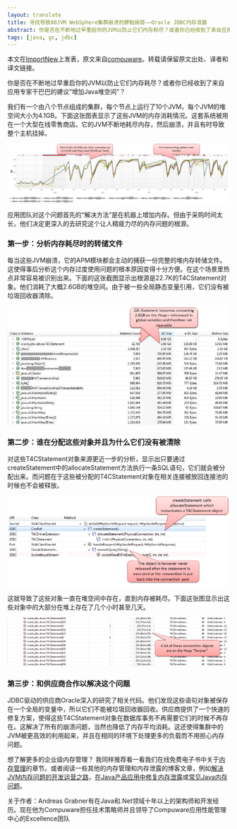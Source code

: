 ```yaml
---
layout: translate
title: 寻找导致80JVM WebSphere集群崩溃的罪魁祸首——Oracle JDBC内存泄露
abstract: 你是否在不断地过早重启你的JVM以防止它们内存耗尽？或者你已经收到了来自应用专家干巴巴的建议“增加Java堆空间”？ 本文介绍了一个由八个节点组成的集群（每个节点上运行了10个JVM，每个JVM的堆空间大小为4.1GB）的崩溃原因——Oracle JDBC内存泄露
tags: [java, gc, jdbc]
---
```

<div class="message">
本文在<a href="http://www.importnew.com/10007.html">ImportNew</a>上发表，原文来自<a href="http://apmblog.compuware.com/2014/01/07/hunting-a-oracle-jdbc-memory-leak-crashing-an-80jvm-websphere-cluster/">compuware</a>。转载请保留原文出处、译者和译文链接。
</div>


你是否在不断地过早重启你的JVM以防止它们内存耗尽？或者你已经收到了来自应用专家干巴巴的建议“增加Java堆空间”？

我们有一个由八个节点组成的集群，每个节点上运行了10个JVM，每个JVM的堆空间大小为4.1GB。下面这张图表显示了这些JVM的内存消耗情况。这套系统被用在一个大型在线零售商店。它的JVM不断地耗尽内存，然后崩溃，并且有时导致整个主机挂掉。

![placeholder](/public/images/MemoryLeakOverMonths.png "从5月份开始所有的JVM显示出相同的内存消耗模式：用光了所有的4.1GB的堆空间直到崩溃。类似的模式有时甚至导致整个主机挂掉。")

应用团队对这个问题首先的“解决方法”是在机器上增加内存。但由于采购时间太长，他们决定更深入的去研究这个让人精疲力尽的内存问题的根源。

### 第一步：分析内存耗尽时的转储文件

每当这些JVM崩溃，它的APM模块都会主动的捕获一份完整的堆内存转储文件。这使得事后分析这个内存过度使用问题的根本原因变得十分方便。在这个场景里热点非常容易被识别出来。下面的这张截图显示出根源是22.7K的T4CStatement对象。他们消耗了大概2.6GB的堆空间。由于被一些全局静态变量引用，它们没有被垃圾回收器清除。

![placeholder](/public/images/MemoryDumpDetails.png "主要原因是数目不断增长的T4CStatement对象，它们消耗了2.6GB内存。由于仍然被引用，它们无法被垃圾回收器清除。")

### 第二步：谁在分配这些对象并且为什么它们没有被清除

对这些T4CStatement对象来源更近一步的分析，显示出只要通过createStatement中的allocateStatement方法执行一条SQL语句，它们就会被分配出来。而问题在于这些被分配的T4CStatement对象在相关连接被放回连接池的时候也不会被释放。

![placeholder](/public/images/AllocationInPurePath.png "每次新的语句执行时都会创建T4CStatement对象。问题在于这些对象在不需要之后从不会被清除。")

这就导致了这些对象一直在堆空间中存在，直到内存被耗尽。下面这张图显示出这些对象中的大部分在堆上存在了几个小时甚至几天。

![placeholder](/public/images/LongLivingObjectsOnHeap.png "堆的转储显示出这些对象在堆上存在了多少时间——验证了垃圾回收器从来不会清除它们。")

### 第三步：和供应商合作以解决这个问题

JDBC驱动的供应商Oracle深入的研究了相关代码。他们发现这些语句对象被保存在一个全局的变量中，所以它们不能被垃圾回收器回收。供应商提供了一个快速的修复方案，使得这些T4CStatement对象在数据库事务不再需要它们的时候不再存在。这解决了所有的崩溃问题，当然也降低了内存平均消耗。这还使得集群中的JVM被更高效的利用起来，并且在相同的环境下处理更多的负载而不用担心内存问题。

想了解更多的企业级内存管理？
我同样推荐看一看我们在线免费电子书中关于[内存管理](http://javabook.compuware.com/content/memory/how-garbage-collection-works.aspx)的章节。或者阅读一些其他的内存管理和内存泄露的博客文章，例如[解决JVM内存问题的开发运营之路](http://apmblog.compuware.com/2013/08/01/the-devops-way-to-solving-jvm-memory-issues/)，[在Java产品应用中修复内存泄露](http://apmblog.compuware.com/2013/05/07/fix-memory-leaks-in-java-production-applications/)或[常见Java内存问题](http://apmblog.compuware.com/2011/12/15/the-top-java-memory-problems-part-2/)。

<div class="message">
关于作者：Andreas Grabner有在Java和.Net领域十年以上的架构师和开发经历。现在他为Compuware担任技术策略师并且领导了Compuware应用性能管理中心的Excellence团队
</div>


